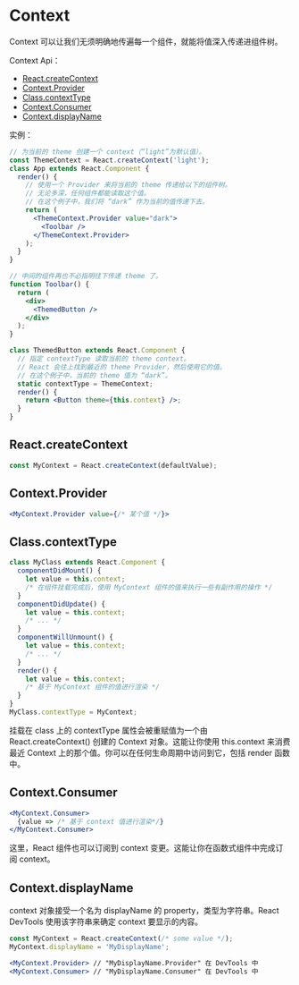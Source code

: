 # Context
Context 可以让我们无须明确地传遍每一个组件，就能将值深入传递进组件树。

Context Api：
* [React.createContext](Context.html#react-createcontext)
* [Context.Provider](Context.html#context-provider)
* [Class.contextType](Context.html#class-contextType)
* [Context.Consumer](Context.html#context-consumer)
* [Context.displayName](Context.html#context-displayName)

实例：
```jsx {3}
// 为当前的 theme 创建一个 context（“light”为默认值）。
const ThemeContext = React.createContext('light');
class App extends React.Component {
  render() {
    // 使用一个 Provider 来将当前的 theme 传递给以下的组件树。
    // 无论多深，任何组件都能读取这个值。
    // 在这个例子中，我们将 “dark” 作为当前的值传递下去。
    return (
      <ThemeContext.Provider value="dark">
        <Toolbar />
      </ThemeContext.Provider>
    );
  }
}

// 中间的组件再也不必指明往下传递 theme 了。
function Toolbar() {
  return (
    <div>
      <ThemedButton />
    </div>
  );
}

class ThemedButton extends React.Component {
  // 指定 contextType 读取当前的 theme context。
  // React 会往上找到最近的 theme Provider，然后使用它的值。
  // 在这个例子中，当前的 theme 值为 “dark”。
  static contextType = ThemeContext;
  render() {
    return <Button theme={this.context} />;
  }
}
```

## React.createContext
```jsx harmony
const MyContext = React.createContext(defaultValue);
```

## Context.Provider
```jsx harmony
<MyContext.Provider value={/* 某个值 */}>
```

## Class.contextType
```jsx harmony
class MyClass extends React.Component {
  componentDidMount() {
    let value = this.context;
    /* 在组件挂载完成后，使用 MyContext 组件的值来执行一些有副作用的操作 */
  }
  componentDidUpdate() {
    let value = this.context;
    /* ... */
  }
  componentWillUnmount() {
    let value = this.context;
    /* ... */
  }
  render() {
    let value = this.context;
    /* 基于 MyContext 组件的值进行渲染 */
  }
}
MyClass.contextType = MyContext;
```
挂载在 class 上的 contextType 属性会被重赋值为一个由 React.createContext() 创建的 Context 对象。这能让你使用 this.context 来消费最近 Context 上的那个值。你可以在任何生命周期中访问到它，包括 render 函数中。

## Context.Consumer
```jsx harmony
<MyContext.Consumer>
  {value => /* 基于 context 值进行渲染*/}
</MyContext.Consumer>
```
这里，React 组件也可以订阅到 context 变更。这能让你在函数式组件中完成订阅 context。

## Context.displayName
context 对象接受一个名为 displayName 的 property，类型为字符串。React DevTools 使用该字符串来确定 context 要显示的内容。
```jsx harmony
const MyContext = React.createContext(/* some value */);
MyContext.displayName = 'MyDisplayName';

<MyContext.Provider> // "MyDisplayName.Provider" 在 DevTools 中
<MyContext.Consumer> // "MyDisplayName.Consumer" 在 DevTools 中
```
